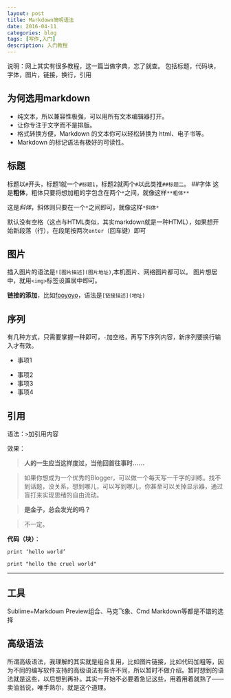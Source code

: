 ```yaml
---
layout: post
title: Markdown简明语法
date: 2016-04-11
categories: blog
tags: [写作,入门]
description: 入门教程
---
```

说明：网上其实有很多教程，这一篇当做字典，忘了就查。
包括标题，代码块，字体，图片，链接，换行，引用

## 为何选用markdown

- 纯文本，所以兼容性极强，可以用所有文本编辑器打开。
- 让你专注于文字而不是排版。
- 格式转换方便，Markdown 的文本你可以轻松转换为 html、电子书等。
- Markdown 的标记语法有极好的可读性。

## 标题

标题以`#`开头，标题1就一个`#标题1`，标题2就两个`#`以此类推`##标题二`。
##字体
这是**粗体**，粗体只要将想加粗的字包含在两个`*`之间，就像这样`**粗体**`

这是*斜体*，斜体则只要在一个`*`之间即可，就像这样`*斜体*`

默认没有空格（这点与HTML类似，其实markdown就是一种HTML），如果想开始新段落（行），在段尾按两次`enter`（回车键）即可

## 图片
插入图片的语法是`![图片描述](图片地址)`,本机图片、网络图片都可以。
图片想居中，就用`<img>`标签设置居中即可。

**链接的添加**，比如[fooyoyo](http://www.fooyoyo.cc)，语法是`[链接描述](地址)`

## 序列
有几种方式，只需要掌握一种即可，`-`加空格，再写下序列内容，新序列要换行输入才有效。

- 事项1
* 事项2
* 事项3
* 事项4

## 引用
语法：`>`加引用内容

效果：

>**人的一生应当这样度过，当他回首往事时……**

>如果你想成为一个优秀的Blogger，可以做一个每天写一千字的训练。找不到话题，没关系，想到哪儿，可以写到哪儿，你甚至可以关掉显示器，通过盲打来实现思绪的自由流动。

>**是金子，总会发光的吗？**

>不一定。

**代码（块）**：

`print ‘hello world’`

 `print "hello the cruel world"
`

----
## 工具
Sublime+Markdown Preview组合、马克飞象、Cmd Markdown等都是不错的选择
## 高级语法
所谓高级语法，我理解的其实就是组合复用，比如图片链接，比如代码加粗等，因为不同的编写软件支持的高级语法有些许不同，所以暂时不做介绍。暂时想到的语法就是这些，以后想到再补。其实一开始不必要着急记这些，用着用着就熟了——卖油翁说，唯手熟尔，就是这个道理。










